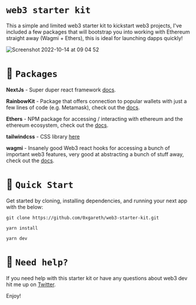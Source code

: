 # `web3 starter kit`

This a simple and limited web3 starter kit to kickstart web3 projects, I've included a few packages that will bootstrap you into working with Ethereum straight away (Wagmi + Ethers), this is ideal for launching dapps quickly!

![Screenshot 2022-10-14 at 09 04 52](https://user-images.githubusercontent.com/35449333/195795305-5880473f-52ee-4eb1-98a8-56791b679077.png)

# 🤝 `Packages`

**NextJs** - Super duper react framework [docs](https://nextjs.org/).

**RainbowKit** - Package that offers connection to popular wallets with just a few lines of code (e.g. Metamask), check out the [docs](https://www.rainbowkit.com/docs/introduction).

**Ethers** - NPM package for accessing / interacting with ethereum and the ethereum ecosystem, check out the [docs](https://docs.ethers.io/v5/).

**tailwindcss** - CSS library [here](https://tailwindui.com/documentation)

**wagmi** - Insanely good Web3 react hooks for accessing a bunch of important web3 features, very good at abstracting a bunch of stuff away, check out the [docs](https://wagmi.sh/).

# 🚀 `Quick Start`

Get started by cloning, installing dependencies, and running your next app with the below:

```
git clone https://github.com/0xgareth/web3-starter-kit.git

yarn install

yarn dev
```

# 🤝 `Need help?`

If you need help with this starter kit or have any questions about web3 dev hit me up on [Twitter](https://twitter.com/gareth_______).

Enjoy!

